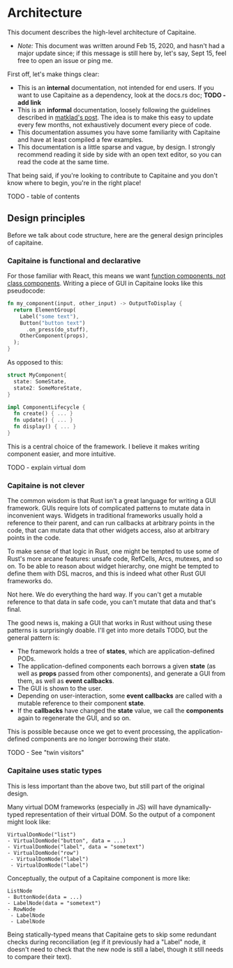 Architecture
============

This document describes the high-level architecture of Capitaine.

* *Note:* This document was written around Feb 15, 2020, and hasn't had a major update since; if this message is still here by, let's say, Sept 15, feel free to open an issue or ping me.

First off, let's make things clear:

- This is an **internal** documentation, not intended for end users. If you want to use Capitaine as a dependency, look at the docs.rs doc; **TODO - add link**
- This is an **informal** documentation, loosely following the guidelines described in [matklad's post](https://matklad.github.io/2021/02/06/ARCHITECTURE.md.html). The idea is to make this easy to update every few months, not exhaustively document every piece of code.
- This documentation assumes you have some familiarity with Capitaine and have at least compiled a few examples.
- This documentation is a little sparse and vague, by design. I strongly recommend reading it side by side with an open text editor, so you can read the code at the same time.

That being said, if you're looking to contribute to Capitaine and you don't know where to begin, you're in the right place!

TODO - table of contents


## Design principles

Before we talk about code structure, here are the general design principles of capitaine.

### Capitaine is functional and declarative

For those familiar with React, this means we want [function components, not class components](https://reactjs.org/docs/components-and-props.html). Writing a piece of GUI in Capitaine looks like this pseudocode:

```rust
fn my_component(input, other_input) -> OutputToDisplay {
  return ElementGroup(
    Label("some text"),
    Button("button text")
      .on_press(do_stuff),
    OtherComponent(props),
  );
}
```

As opposed to this:

```rust
struct MyComponent{
  state: SomeState,
  state2: SomeMoreState,
}

impl ComponentLifecycle {
  fn create() { ... }
  fn update() { ... }
  fn display() { ... }
}
```

This is a central choice of the framework. I believe it makes writing component easier, and more intuitive.

TODO - explain virtual dom


### Capitaine is not clever

The common wisdom is that Rust isn't a great language for writing a GUI framework. GUIs require lots of complicated patterns to mutate data in inconvenient ways. Widgets in traditional frameworks usually hold a reference to their parent, and can run callbacks at arbitrary points in the code, that can mutate data that other widgets access, also at arbitrary points in the code.

To make sense of that logic in Rust, one might be tempted to use some of Rust's more arcane features: unsafe code, RefCells, Arcs, mutexes, and so on. To be able to reason about widget hierarchy, one might be tempted to define them with DSL macros, and this is indeed what other Rust GUI frameworks do.

Not here. We do everything the hard way. If you can't get a mutable reference to that data in safe code, you can't mutate that data and that's final.

The good news is, making a GUI that works in Rust without using these patterns is surprisingly doable. I'll get into more details TODO, but the general pattern is:

- The framework holds a tree of **states**, which are application-defined PODs.
- The application-defined components each borrows a given **state** (as well as **props** passed from other components), and generate a GUI from them, as well as **event callbacks**.
- The GUI is shown to the user.
- Depending on user-interaction, some **event callbacks** are called with a mutable reference to their component **state**.
- If the **callbacks** have changed the **state** value, we call the **components** again to regenerate the GUI, and so on.

This is possible because once we get to event processing, the application-defined components are no longer borrowing their state.

TODO - See "twin visitors"


### Capitaine uses static types

This is less important than the above two, but still part of the original design.

Many virtual DOM frameworks (especially in JS) will have dynamically-typed representation of their virtual DOM. So the output of a component might look like:

```
VirtualDomNode("list")
- VirtualDomNode("button", data = ...)
- VirtualDomNode("label", data = "sometext")
- VirtualDomNode("row")
 - VirtualDomNode("label")
 - VirtualDomNode("label")
```

Conceptually, the output of a Capitaine component is more like:

```
ListNode
- ButtonNode(data = ...)
- LabelNode(data = "sometext")
- RowNode
 - LabelNode
 - LabelNode
```

Being statically-typed means that Capitaine gets to skip some redundant checks during reconciliation (eg if it previously had a "Label" node, it doesn't need to check that the new node is still a label, though it still needs to compare their text).
